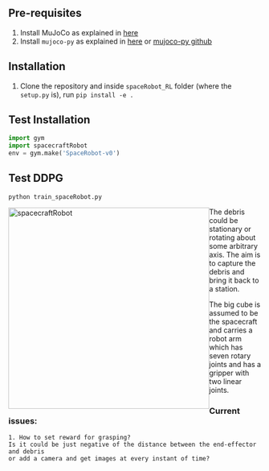 ## Pre-requisites
1. Install MuJoCo as explained in [here](https://github.com/ashBabu/Utilities/wiki/Useful#install-mujoco-youtube)
2. Install ```mujoco-py``` as explained in [here](https://github.com/ashBabu/Utilities/wiki/Useful#install-mujoco-py) or [mujoco-py github](https://github.com/openai/mujoco-py#install-mujoco)

## Installation
<link rel="stylesheet" type="text/css" href="style.css">

1. Clone the repository and inside ``` spaceRobot_RL ``` folder (where the ```setup.py``` is), run
``` pip install -e . ```

## Test Installation

``` python
import gym
import spacecraftRobot
env = gym.make('SpaceRobot-v0')
```
## Test DDPG
```python train_spaceRobot.py```
<!-- ![spacecraftRobot](free_floating_spacecraft.png?raw=true) -->

<img style="float: left;" title="Free Floating Spacecraft with Robot Arm" src="free_floating_spacecraft.png" alt="spacecraftRobot" width="400" height="400"/>



   The debris could be stationary or rotating about some arbitrary axis. The aim is to capture the debris and bring it back to a station.

   The big cube is assumed to be the spacecraft and carries a robot arm which has seven rotary joints and has a gripper with two linear joints.

   ### Current issues:
   
    1. How to set reward for grasping? 
    Is it could be just negative of the distance between the end-effector and debris 
    or add a camera and get images at every instant of time?
